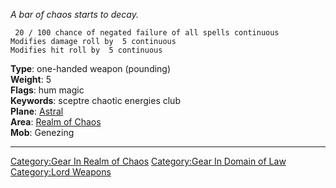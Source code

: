 *A bar of chaos starts to decay.*

` 20 / 100 chance of negated failure of all spells continuous`  
`Modifies damage roll by  5 continuous`  
`Modifies hit roll by  5 continuous`

**Type**: one-handed weapon (pounding)  
**Weight**: 5  
**Flags**: hum magic  
**Keywords**: sceptre chaotic energies club  
**Plane**: [ Astral](:Category:_Astral "wikilink")  
**Area**: [Realm of Chaos](:Category:Realm_of_Chaos "wikilink")  
**Mob**: Genezing  

------------------------------------------------------------------------

[Category:Gear In Realm of
Chaos](Category:Gear_In_Realm_of_Chaos "wikilink") [Category:Gear In
Domain of Law](Category:Gear_In_Domain_of_Law "wikilink") [Category:Lord
Weapons](Category:Lord_Weapons "wikilink")
